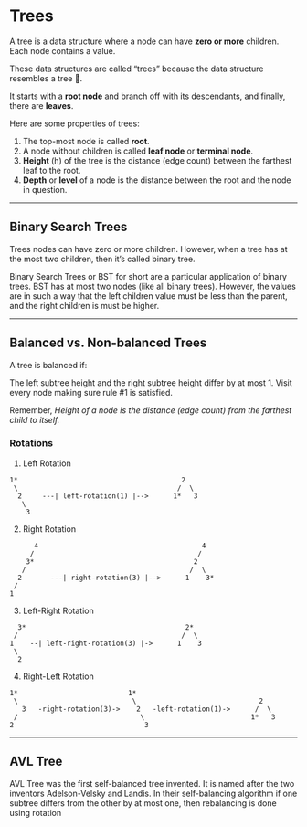 # Trees

A tree is a data structure where a node can have **zero or more** children. Each node contains a value.

These data structures are called “trees” because the data structure resembles a tree 🌳.

It starts with a **root node** and branch off with its descendants, and finally, there are **leaves**.

Here are some properties of trees:

1. The top-most node is called **root**.
2. A node without children is called **leaf node** or **terminal node**.
3. **Height** (h) of the tree is the distance (edge count) between the farthest leaf to the root.
4. **Depth** or **level** of a node is the distance between the root and the node in question.

---

## Binary Search Trees

Trees nodes can have zero or more children. However, when a tree has at the most two children, then it’s called binary tree.

Binary Search Trees or BST for short are a particular application of binary trees. BST has at most two nodes (like all binary trees). However, the values are in such a way that the left children value must be less than the parent, and the right children is must be higher.

---

## Balanced vs. Non-balanced Trees

A tree is balanced if:

The left subtree height and the right subtree height differ by at most 1. Visit every node making sure rule #1 is satisfied.

Remember, _Height of a node is the distance (edge count) from the farthest child to itself._

### Rotations

1. Left Rotation

```
1*                                        2
 \                                       /  \
  2     ---| left-rotation(1) |-->      1*   3
   \
    3
```

2. Right Rotation

```
      4                                        4
     /                                        /
    3*                                       2
   /                                        /  \
  2       ---| right-rotation(3) |-->      1    3*
 /
1
```

3. Left-Right Rotation

```
  3*                                       2*
 /                                        /  \
1    --| left-right-rotation(3) |->      1    3
 \
  2
```

4. Right-Left Rotation

```
1*                           1*
 \                            \                              2
   3   -right-rotation(3)->    2   -left-rotation(1)->      /  \
 /                              \                          1*   3
2                                3
```

---

## AVL Tree

AVL Tree was the first self-balanced tree invented. It is named after the two inventors Adelson-Velsky and Landis. In their self-balancing algorithm if one subtree differs from the other by at most one, then rebalancing is done using rotation
